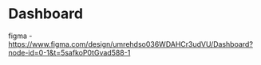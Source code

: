 # Dashboard


figma - https://www.figma.com/design/umrehdso036WDAHCr3udVU/Dashboard?node-id=0-1&t=5safkoP0tGvad588-1
